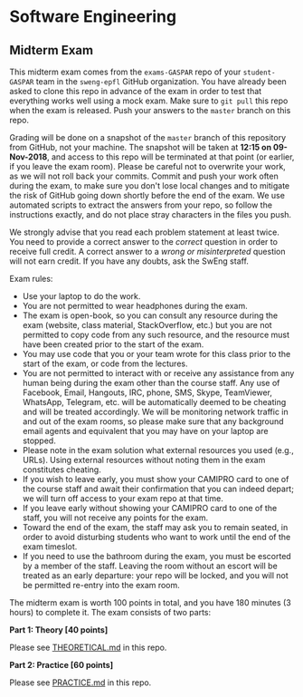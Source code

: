 # Software Engineering
## Midterm Exam

This midterm exam comes from the `exams-GASPAR` repo of your `student-GASPAR` team in the `sweng-epfl` GitHub organization.
You have already been asked to clone this repo in advance of the exam in order to test that everything works well using a mock exam. Make sure to `git pull` this repo when the exam is released. Push your answers to the `master` branch on this repo.


Grading will be done on a snapshot of the `master` branch of this repository from GitHub, not your machine. The snapshot will be taken at **12:15 on 09-Nov-2018**, and access to this repo will be terminated at that point (or earlier, if you leave the exam room). Please be careful not to overwrite your work, as we will not roll back your commits. Commit and push your work often during the exam, to make sure you don't lose local changes and to mitigate the risk of GitHub going down shortly before the end of the exam. We use automated scripts to extract the answers from your repo, so follow the instructions exactly, and do not place stray characters in the files you push.

We strongly advise that you read each problem statement at least twice. You need to provide a correct answer to the _correct_ question in order to receive full credit. A correct answer to a _wrong or misinterpreted_ question will not earn credit. If you have any doubts, ask the SwEng staff.

Exam rules:

- Use your laptop to do the work.
- You are not permitted to wear headphones during the exam.
- The exam is open-book, so you can consult any resource during the exam (website, class material, StackOverflow, etc.) but you are not permitted to copy code from any such resource, and the resource must have been created prior to the start of the exam.
- You may use code that you or your team wrote for this class prior to the start of the exam, or code from the lectures.
- You are not permitted to interact with or receive any assistance from any human being during the exam other than the course staff.  Any use of Facebook, Email, Hangouts, IRC, phone, SMS, Skype, TeamViewer, WhatsApp, Telegram, etc. will be automatically deemed to be cheating and will be treated accordingly. We will be monitoring network traffic in and out of the exam rooms, so please make sure that any background email agents and equivalent that you may have on your laptop are stopped.
- Please note in the exam solution what external resources you used (e.g., URLs). Using external resources without noting them in the exam constitutes cheating.
- If you wish to leave early, you must show your CAMIPRO card to one of the course staff and await their confirmation that you can indeed depart; we will turn off access to your exam repo at that time.
- If you leave early without showing your CAMIPRO card to one of the staff, you will not receive any points for the exam.
- Toward the end of the exam, the staff may ask you to remain seated, in order to avoid disturbing students who want to work until the end of the exam timeslot.
- If you need to use the bathroom during the exam, you must be escorted by a member of the staff. Leaving the room without an escort will be treated as an early departure: your repo will be locked, and you will not be permitted re-entry into the exam room.

The midterm exam is worth 100 points in total, and you have 180 minutes (3 hours) to complete it. The exam consists of two parts:

**Part 1: Theory [40 points]**

Please see [THEORETICAL.md](THEORETICAL.md) in this repo.

**Part 2: Practice [60 points]**

Please see [PRACTICE.md](PRACTICE.md) in this repo.
